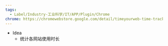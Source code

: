```yaml
---
tags:
  - Label/Industry-工业科学/IT/APP/Plugin/Chrome
chrome: https://chromewebstore.google.com/detail/timeyourweb-time-tracker/kfmlkgchpffnaphmlmjnimonlldbcpnh
---
```


- Idea
    - 统计各网站使用时长
